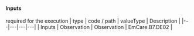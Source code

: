 #### Inputs

required for the execution
 | type | code / path | valueType | Description |
 |---|---|---|---|
| Inputs | Observation | Observation | EmCare.B7.DE02 |
